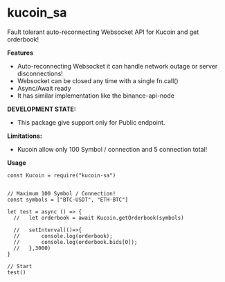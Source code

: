 # kucoin_sa

Fault tolerant auto-reconnecting Websocket API for Kucoin and get orderbook!

**Features**

- Auto-reconnecting Websocket it can handle network outage or server disconnections!
- Websocket can be closed any time with a single fn.call()
- Async/Await ready
- It has similar implementation like the binance-api-node

**DEVELOPMENT STATE:**

- This package give support only for Public endpoint.

**Limitations:**

- Kucoin allow only 100 Symbol / connection and 5 connection total!

**Usage**

```
const Kucoin = require("kucoin-sa")


// Maximum 100 Symbol / Connection!
const symbols = ["BTC-USDT", "ETH-BTC"]

let test = async () => {
  //   let orderbook = await Kucoin.getOrderbook(symbols)

  //   setInterval(()=>{
  //       console.log(orderbook);
  //       console.log(orderbook.bids[0]);
  //   },3000)
}

// Start
test()

```
